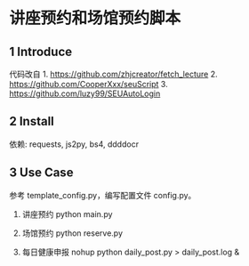 # 讲座预约和场馆预约脚本

## 1 Introduce

代码改自 1. https://github.com/zhjcreator/fetch_lecture 2. https://github.com/CooperXxx/seuScript 3. https://github.com/luzy99/SEUAutoLogin

## 2 Install

依赖: requests, js2py, bs4, ddddocr

## 3 Use Case

参考 template_config.py，编写配置文件 config.py。

1. 讲座预约
    python main.py

2. 场馆预约
    python reserve.py

3. 每日健康申报
    nohup python daily_post.py > daily_post.log &
